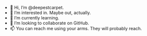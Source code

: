 - 👋 Hi, I’m @deepestcarpet.
- 👀 I’m interested in. Maybe out, actually.
- 🌱 I’m currently learning.
- 💞️ I’m looking to collaborate on GitHub.
- 📫 You can reach me using your arms. They will probably reach.
